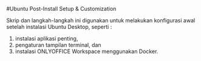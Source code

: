 #Ubuntu Post-Install Setup & Customization

Skrip dan langkah-langkah ini digunakan untuk melakukan konfigurasi awal setelah instalasi Ubuntu Desktop, seperti :
1. instalasi aplikasi penting, 
2. pengaturan tampilan terminal, dan 
3. instalasi ONLYOFFICE Workspace menggunakan Docker.